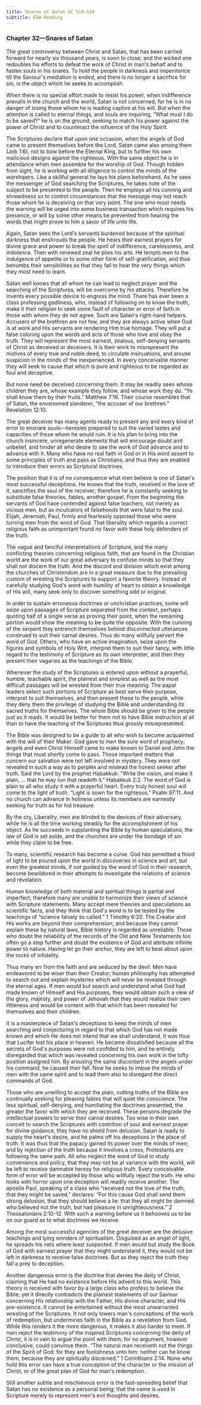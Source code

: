 ```yaml
---
title: Snares of Satan GC 518-524
subtitle: EGW Reading
---
```


### Chapter 32—Snares of Satan

The great controversy between Christ and Satan, that has been carried forward for nearly six thousand years, is soon to close; and the wicked one redoubles his efforts to defeat the work of Christ in man's behalf and to fasten souls in his snares. To hold the people in darkness and impenitence till the Saviour's mediation is ended, and there is no longer a sacrifice for sin, is the object which he seeks to accomplish.

When there is no special effort made to resist his power, when indifference prevails in the church and the world, Satan is not concerned; for he is in no danger of losing those whom he is leading captive at his will. But when the attention is called to eternal things, and souls are inquiring, “What must I do to be saved?” he is on the ground, seeking to match his power against the power of Christ and to counteract the influence of the Holy Spirit.

The Scriptures declare that upon one occasion, when the angels of God came to present themselves before the Lord, Satan came also among them (Job 1:6), not to bow before the Eternal King, but to further his own malicious designs against the righteous. With the same object he is in attendance when men assemble for the worship of God. Though hidden from sight, he is working with all diligence to control the minds of the worshipers. Like a skillful general he lays his plans beforehand. As he sees the messenger of God searching the Scriptures, he takes note of the subject to be presented to the people. Then he employs all his cunning and shrewdness so to control circumstances that the message may not reach those whom he is deceiving on that very point. The one who most needs the warning will be urged into some business transaction which requires his presence, or will by some other means be prevented from hearing the words that might prove to him a savor of life unto life.

Again, Satan sees the Lord's servants burdened because of the spiritual darkness that enshrouds the people. He hears their earnest prayers for divine grace and power to break the spell of indifference, carelessness, and indolence. Then with renewed zeal he plies his arts. He tempts men to the indulgence of appetite or to some other form of self-gratification, and thus benumbs their sensibilities so that they fail to hear the very things which they most need to learn.

Satan well knows that all whom he can lead to neglect prayer and the searching of the Scriptures, will be overcome by his attacks. Therefore he invents every possible device to engross the mind. There has ever been a class professing godliness, who, instead of following on to know the truth, make it their religion to seek some fault of character or error of faith in those with whom they do not agree. Such are Satan's right-hand helpers. Accusers of the brethren are not few, and they are always active when God is at work and His servants are rendering Him true homage. They will put a false coloring upon the words and acts of those who love and obey the truth. They will represent the most earnest, zealous, self-denying servants of Christ as deceived or deceivers. It is their work to misrepresent the motives of every true and noble deed, to circulate insinuations, and arouse suspicion in the minds of the inexperienced. In every conceivable manner they will seek to cause that which is pure and righteous to be regarded as foul and deceptive.

But none need be deceived concerning them. It may be readily seen whose children they are, whose example they follow, and whose work they do. “Ye shall know them by their fruits.” Matthew 7:16. Their course resembles that of Satan, the envenomed slanderer, “the accuser of our brethren.” Revelation 12:10.

The great deceiver has many agents ready to present any and every kind of error to ensnare souls—heresies prepared to suit the varied tastes and capacities of those whom he would ruin. It is his plan to bring into the church insincere, unregenerate elements that will encourage doubt and unbelief, and hinder all who desire to see the work of God advance and to advance with it. Many who have no real faith in God or in His word assent to some principles of truth and pass as Christians, and thus they are enabled to introduce their errors as Scriptural doctrines.

The position that it is of no consequence what men believe is one of Satan's most successful deceptions. He knows that the truth, received in the love of it, sanctifies the soul of the receiver; therefore he is constantly seeking to substitute false theories, fables, another gospel. From the beginning the servants of God have contended against false teachers, not merely as vicious men, but as inculcators of falsehoods that were fatal to the soul. Elijah, Jeremiah, Paul, firmly and fearlessly opposed those who were turning men from the word of God. That liberality which regards a correct religious faith as unimportant found no favor with these holy defenders of the truth.

The vague and fanciful interpretations of Scripture, and the many conflicting theories concerning religious faith, that are found in the Christian world are the work of our great adversary to confuse minds so that they shall not discern the truth. And the discord and division which exist among the churches of Christendom are in a great measure due to the prevailing custom of wresting the Scriptures to support a favorite theory. Instead of carefully studying God's word with humility of heart to obtain a knowledge of His will, many seek only to discover something odd or original.

In order to sustain erroneous doctrines or unchristian practices, some will seize upon passages of Scripture separated from the context, perhaps quoting half of a single verse as proving their point, when the remaining portion would show the meaning to be quite the opposite. With the cunning of the serpent they entrench themselves behind disconnected utterances construed to suit their carnal desires. Thus do many willfully pervert the word of God. Others, who have an active imagination, seize upon the figures and symbols of Holy Writ, interpret them to suit their fancy, with little regard to the testimony of Scripture as its own interpreter, and then they present their vagaries as the teachings of the Bible.

Whenever the study of the Scriptures is entered upon without a prayerful, humble, teachable spirit, the plainest and simplest as well as the most difficult passages will be wrested from their true meaning. The papal leaders select such portions of Scripture as best serve their purpose, interpret to suit themselves, and then present these to the people, while they deny them the privilege of studying the Bible and understanding its sacred truths for themselves. The whole Bible should be given to the people just as it reads. It would be better for them not to have Bible instruction at all than to have the teaching of the Scriptures thus grossly misrepresented.

The Bible was designed to be a guide to all who wish to become acquainted with the will of their Maker. God gave to men the sure word of prophecy; angels and even Christ Himself came to make known to Daniel and John the things that must shortly come to pass. Those important matters that concern our salvation were not left involved in mystery. They were not revealed in such a way as to perplex and mislead the honest seeker after truth. Said the Lord by the prophet Habakkuk: “Write the vision, and make it plain, ... that he may run that readeth it.” Habakkuk 2:2. The word of God is plain to all who study it with a prayerful heart. Every truly honest soul will come to the light of truth. “Light is sown for the righteous.” Psalm 97:11. And no church can advance in holiness unless its members are earnestly seeking for truth as for hid treasure.

By the cry, Liberality, men are blinded to the devices of their adversary, while he is all the time working steadily for the accomplishment of his object. As he succeeds in supplanting the Bible by human speculations, the law of God is set aside, and the churches are under the bondage of sin while they claim to be free.

To many, scientific research has become a curse. God has permitted a flood of light to be poured upon the world in discoveries in science and art; but even the greatest minds, if not guided by the word of God in their research, become bewildered in their attempts to investigate the relations of science and revelation.

Human knowledge of both material and spiritual things is partial and imperfect; therefore many are unable to harmonize their views of science with Scripture statements. Many accept mere theories and speculations as scientific facts, and they think that God's word is to be tested by the teachings of “science falsely so called.” 1 Timothy 6:20. The Creator and His works are beyond their comprehension; and because they cannot explain these by natural laws, Bible history is regarded as unreliable. Those who doubt the reliability of the records of the Old and New Testaments too often go a step further and doubt the existence of God and attribute infinite power to nature. Having let go their anchor, they are left to beat about upon the rocks of infidelity.

Thus many err from the faith and are seduced by the devil. Men have endeavored to be wiser than their Creator; human philosophy has attempted to search out and explain mysteries which will never be revealed through the eternal ages. If men would but search and understand what God had made known of Himself and His purposes, they would obtain such a view of the glory, majesty, and power of Jehovah that they would realize their own littleness and would be content with that which has been revealed for themselves and their children.

It is a masterpiece of Satan's deceptions to keep the minds of men searching and conjecturing in regard to that which God has not made known and which He does not intend that we shall understand. It was thus that Lucifer lost his place in heaven. He became dissatisfied because all the secrets of God's purposes were not confided to him, and he entirely disregarded that which was revealed concerning his own work in the lofty position assigned him. By arousing the same discontent in the angels under his command, he caused their fall. Now he seeks to imbue the minds of men with the same spirit and to lead them also to disregard the direct commands of God.

Those who are unwilling to accept the plain, cutting truths of the Bible are continually seeking for pleasing fables that will quiet the conscience. The less spiritual, self-denying, and humiliating the doctrines presented, the greater the favor with which they are received. These persons degrade the intellectual powers to serve their carnal desires. Too wise in their own conceit to search the Scriptures with contrition of soul and earnest prayer for divine guidance, they have no shield from delusion. Satan is ready to supply the heart's desire, and he palms off his deceptions in the place of truth. It was thus that the papacy gained its power over the minds of men; and by rejection of the truth because it involves a cross, Protestants are following the same path. All who neglect the word of God to study convenience and policy, that they may not be at variance with the world, will be left to receive damnable heresy for religious truth. Every conceivable form of error will be accepted by those who willfully reject the truth. He who looks with horror upon one deception will readily receive another. The apostle Paul, speaking of a class who “received not the love of the truth, that they might be saved,” declares: “For this cause God shall send them strong delusion, that they should believe a lie: that they all might be damned who believed not the truth, but had pleasure in unrighteousness.” 2 Thessalonians 2:10-12. With such a warning before us it behooves us to be on our guard as to what doctrines we receive.

Among the most successful agencies of the great deceiver are the delusive teachings and lying wonders of spiritualism. Disguised as an angel of light, he spreads his nets where least suspected. If men would but study the Book of God with earnest prayer that they might understand it, they would not be left in darkness to receive false doctrines. But as they reject the truth they fall a prey to deception.

Another dangerous error is the doctrine that denies the deity of Christ, claiming that He had no existence before His advent to this world. This theory is received with favor by a large class who profess to believe the Bible; yet it directly contradicts the plainest statements of our Saviour concerning His relationship with the Father, His divine character, and His pre-existence. It cannot be entertained without the most unwarranted wresting of the Scriptures. It not only lowers man's conceptions of the work of redemption, but undermines faith in the Bible as a revelation from God. While this renders it the more dangerous, it makes it also harder to meet. If men reject the testimony of the inspired Scriptures concerning the deity of Christ, it is in vain to argue the point with them; for no argument, however conclusive, could convince them. “The natural man receiveth not the things of the Spirit of God: for they are foolishness unto him: neither can he know them, because they are spiritually discerned.” 1 Corinthians 2:14. None who hold this error can have a true conception of the character or the mission of Christ, or of the great plan of God for man's redemption.

Still another subtle and mischievous error is the fast-spreading belief that Satan has no existence as a personal being; that the name is used in Scripture merely to represent men's evil thoughts and desires.